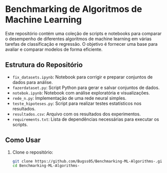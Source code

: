 
# Benchmarking de Algoritmos de Machine Learning

Este repositório contém uma coleção de scripts e notebooks para comparar o desempenho de diferentes algoritmos de machine learning em várias tarefas de classificação e regressão. O objetivo é fornecer uma base para avaliar e comparar modelos de forma eficiente.

## Estrutura do Repositório

- `fix_datasets.ipynb`: Notebook para corrigir e preparar conjuntos de dados para análise.
- `fazerdataset.py`: Script Python para gerar e salvar conjuntos de dados.
- `notebok.ipynb`: Notebook com análise exploratória e visualizações.
- `rede_n.py`: Implementação de uma rede neural simples.
- `teste_hipoteses.py`: Script para realizar testes estatísticos nos resultados.
- `resultados.csv`: Arquivo com os resultados dos experimentos.
- `requirements.txt`: Lista de dependências necessárias para executar os scripts.

## Como Usar

1. Clone o repositório:

   ```bash
   git clone https://github.com/Bugss05/Benchmarking-ML-Algorithms-.git
   cd Benchmarking-ML-Algorithms-
